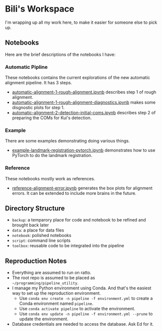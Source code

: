 # Bili's Workspace

I'm wrapping up all my work here, to make it easier for someone else to pick up.

## Notebooks
Here are the brief descriptions of the notebooks I have:

### Automatic Pipline
These notebooks contains the current explorations of the new automatic alignment pipeline. It has 3 steps.

- [automatic-alignment-1-rough-alignment.ipynb](notebook/automatic-alignment-1-rough-alignment.ipynb
) describes step 1 of rough alignment.
- [automatic-alignment-1-rough-alignment-diagnostics.ipynb](notebook/automatic-alignment-1-rough-alignment-diagnostics.ipynb) makes some disgnostic plots for step 1.
- [automatic-alignment-2-detection-initial-coms.ipynb](notebook/automatic-alignment-2-detection-initial-coms.ipynb) describes step 2 of preparing the COMs for Kui's detection.

### Example
There are some examples demonstrating doing various things.

- [example-landmark-registration-pytorch.ipynb](notebook/example-landmark-registration-pytorch.ipynb) demonstrates how to use PyTorch to do the landmark registration.

### Reference
These notebooks mostly work as references.

- [reference-alignment-error.ipynb](notebook/reference-alignment-error.ipynb) generates the box plots for alignment errors. It can be extended to include more brains in the future.

## Directory Structure

- `backup`: a temparory place for code and notebook to be refined and brought back later
- `data`: a place for data files
- `notebook`: polished notebooks
- `script`: command line scripts
- `toolbox`: reusable code to be integrated into the pipeline

## Reproduction Notes

- Everything are assumed to run on ratto.
- The root repo is assumed to be placed as `~/programming/pipeline_utility`.
- I manage my Python environment using Conda. And that's the easiest way to set up the reproduction environment.
    - Use `conda env create -n pipeline -f environment.yml` to create a Conda environment named `pipeline`.
    - Use `conda activate pipeline` to activate the environment.
    - Use `conda env update -n pipeline -f environment.yml --prune` to update the environment.
- Database credentials are needed to access the database. Ask Ed for it.

